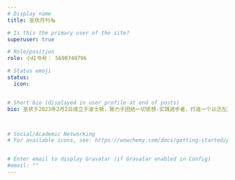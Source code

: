 ```yaml
---
# Display name
title: 圣状月刊🗞️

# Is this the primary user of the site?
superuser: true

# Role/position
role: 小红书号： 5698748796

# Status emoji
status:
  icon: 


# Short bio (displayed in user profile at end of posts)
bio: 圣状于2023年2月2日成立于波士顿，致力于团结一切思想-实践进步者，打造一个以泛左翼意识形态基础的分析师社区，并进一步促进经济活动的实践。



# Social/Academic Networking
# For available icons, see: https://wowchemy.com/docs/getting-started/page-builder/#icons


# Enter email to display Gravatar (if Gravatar enabled in Config)
#email: ""
---
```


